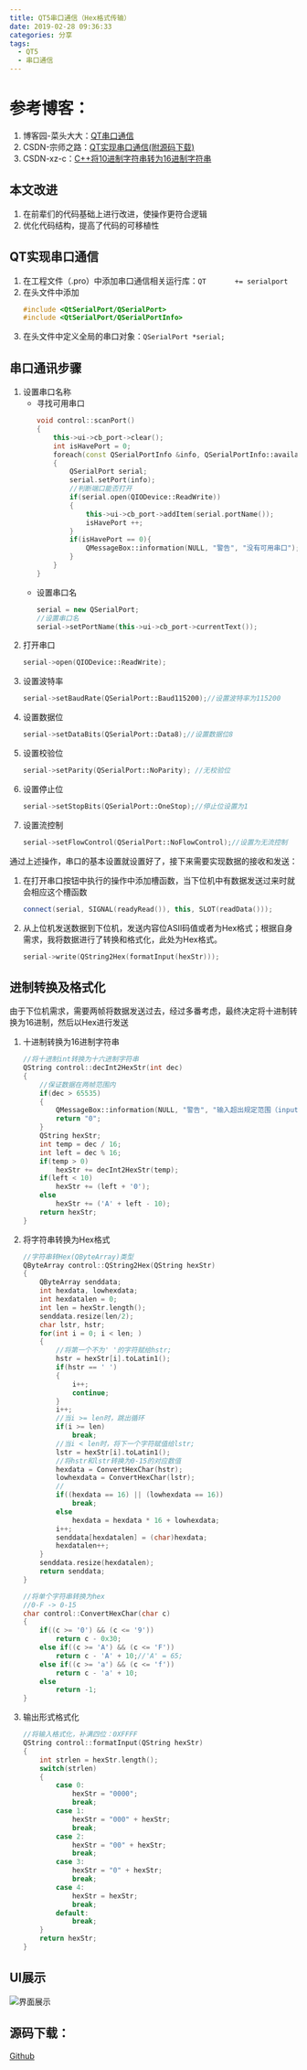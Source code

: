 ```yaml
---
title: QT5串口通信（Hex格式传输）
date: 2019-02-28 09:36:33
categories: 分享
tags:
  - QT5
  - 串口通信
---
```

# 参考博客：
1. 博客园-菜头大大：[QT串口通信](https://www.cnblogs.com/wurenzhong/p/8186437.html)
2. CSDN-宗师之路：[QT实现串口通信(附源码下载)](https://blog.csdn.net/qq_27312943/article/details/52900527)
3. CSDN-xz-c：[C++将10进制字符串转为16进制字符串](https://blog.csdn.net/u014602230/article/details/52752683)
## 本文改进
1. 在前辈们的代码基础上进行改进，使操作更符合逻辑
2. 优化代码结构，提高了代码的可移植性
## QT实现串口通信
1. 在工程文件（.pro）中添加串口通信相关运行库：`QT       += serialport`
2. 在头文件中添加
    ```cpp
    #include <QtSerialPort/QSerialPort>
    #include <QtSerialPort/QSerialPortInfo>
    ```
3. 在头文件中定义全局的串口对象：`QSerialPort *serial;`
## 串口通讯步骤
1. 设置串口名称
    + 寻找可用串口
        ```cpp
        void control::scanPort()
        {
            this->ui->cb_port->clear();
            int isHavePort = 0;
            foreach(const QSerialPortInfo &info, QSerialPortInfo::availablePorts())
            {
                QSerialPort serial;
                serial.setPort(info);
                //判断端口能否打开
                if(serial.open(QIODevice::ReadWrite))
                {
                    this->ui->cb_port->addItem(serial.portName());
                    isHavePort ++;
                }
                if(isHavePort == 0){
                    QMessageBox::information(NULL, "警告", "没有可用串口");
                }
            }
        }
        ```
    + 设置串口名
        ```cpp
        serial = new QSerialPort;
        //设置串口名
        serial->setPortName(this->ui->cb_port->currentText());
        ```
2. 打开串口
    ```cpp
    serial->open(QIODevice::ReadWrite);
    ```
3. 设置波特率
    ```cpp
    serial->setBaudRate(QSerialPort::Baud115200);//设置波特率为115200
    ```
4. 设置数据位
    ```cpp
    serial->setDataBits(QSerialPort::Data8);//设置数据位8
    ```
5. 设置校验位
    ```cpp
    serial->setParity(QSerialPort::NoParity); //无校验位
    ```
6. 设置停止位
    ```cpp
    serial->setStopBits(QSerialPort::OneStop);//停止位设置为1
    ```
7. 设置流控制
    ```cpp
    serial->setFlowControl(QSerialPort::NoFlowControl);//设置为无流控制
    ```
通过上述操作，串口的基本设置就设置好了，接下来需要实现数据的接收和发送：
1. 在打开串口按钮中执行的操作中添加槽函数，当下位机中有数据发送过来时就会相应这个槽函数
    ```cpp
    connect(serial, SIGNAL(readyRead()), this, SLOT(readData()));
    ```
2. 从上位机发送数据到下位机，发送内容位ASII码值或者为Hex格式；根据自身需求，我将数据进行了转换和格式化，此处为Hex格式。
    ```cpp
    serial->write(QString2Hex(formatInput(hexStr)));
    ```
## 进制转换及格式化
由于下位机需求，需要两帧将数据发送过去，经过多番考虑，最终决定将十进制转换为16进制，然后以Hex进行发送
1. 十进制转换为16进制字符串
    ```cpp
    //将十进制int转换为十六进制字符串
    QString control::decInt2HexStr(int dec)
    {
        //保证数据在两帧范围内
        if(dec > 65535)
        {
            QMessageBox::information(NULL, "警告", "输入超出规定范围（input < 65535）");
            return "0";
        }
        QString hexStr;
        int temp = dec / 16;
        int left = dec % 16;
        if(temp > 0)
            hexStr += decInt2HexStr(temp);
        if(left < 10)
            hexStr += (left + '0');
        else
            hexStr += ('A' + left - 10);
        return hexStr;
    }
    ```
2. 将字符串转换为Hex格式
    ```cpp
    //字符串转Hex(QByteArray)类型
    QByteArray control::QString2Hex(QString hexStr)
    {
        QByteArray senddata;
        int hexdata, lowhexdata;
        int hexdatalen = 0;
        int len = hexStr.length();
        senddata.resize(len/2);
        char lstr, hstr;
        for(int i = 0; i < len; )
        {
            //将第一个不为' '的字符赋给hstr;
            hstr = hexStr[i].toLatin1();
            if(hstr == ' ')
            {
                i++;
                continue;
            }
            i++;
            //当i >= len时，跳出循环
            if(i >= len)
                break;
            //当i < len时，将下一个字符赋值给lstr;
            lstr = hexStr[i].toLatin1();
            //将hstr和lstr转换为0-15的对应数值
            hexdata = ConvertHexChar(hstr);
            lowhexdata = ConvertHexChar(lstr);
            //
            if((hexdata == 16) || (lowhexdata == 16))
                break;
            else
                hexdata = hexdata * 16 + lowhexdata;
            i++;
            senddata[hexdatalen] = (char)hexdata;
            hexdatalen++;
        }
        senddata.resize(hexdatalen);
        return senddata;
    }
    
    //将单个字符串转换为hex
    //0-F -> 0-15
    char control::ConvertHexChar(char c)
    {
        if((c >= '0') && (c <= '9'))
            return c - 0x30;
        else if((c >= 'A') && (c <= 'F'))
            return c - 'A' + 10;//'A' = 65;
        else if((c >= 'a') && (c <= 'f'))
            return c - 'a' + 10;
        else
            return -1;
    }
    ```
3. 输出形式格式化
    ```cpp
    //将输入格式化，补满四位：0XFFFF
    QString control::formatInput(QString hexStr)
    {
        int strlen = hexStr.length();
        switch(strlen)
        {
            case 0:
                hexStr = "0000";
                break;
            case 1:
                hexStr = "000" + hexStr;
                break;
            case 2:
                hexStr = "00" + hexStr;
                break;
            case 3:
                hexStr = "0" + hexStr;
                break;
            case 4:
                hexStr = hexStr;
                break;
            default:
                break;
        }
        return hexStr;
    }
    ```
## UI展示
![界面展示](https://upload-images.jianshu.io/upload_images/14484228-06891a8bb97b3885.PNG?imageMogr2/auto-orient/strip%7CimageView2/2/w/1240)
## 源码下载：
[Github](https://github.com/2572880761/FPGA_Controller)